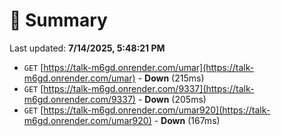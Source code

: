 # 📖 Summary
Last updated: **7/14/2025, 5:48:21 PM**

- `GET` [https://talk-m6gd.onrender.com/umar](https://talk-m6gd.onrender.com/umar) - **Down** (215ms)
- `GET` [https://talk-m6gd.onrender.com/9337](https://talk-m6gd.onrender.com/9337) - **Down** (205ms)
- `GET` [https://talk-m6gd.onrender.com/umar920](https://talk-m6gd.onrender.com/umar920) - **Down** (167ms)
